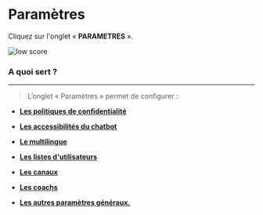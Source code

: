 # Paramètres

Cliquez sur l'onglet « **PARAMETRES** ».

<div class="image_center">
  <img :src="$withBase('/assets/img/fr/parametres/parametres1.png')" alt="low score">
</div>


### A quoi sert ?
---

>L’onglet « Paramètres » permet de configurer :

-   [**Les politiques de confidentialité**](/fr/articles/parametres/politiques_de_confidentialite.html#politiques-de-confidentialite)

-   [**Les accessibilités du chatbot**](/fr/articles/parametres/accessibilite_de_chatbot.html#accessibilite-du-chatbot) 

-   [**Le multilingue**](/fr/articles/parametres/multilingue.html#multilingue)

-   [**Les listes d'utilisateurs**](/fr/articles/parametres/liste_utilisateurs.html#listes-d-utilisateurs)

-   [**Les canaux**](/fr/articles/parametres/canaux.html#canaux)

-   [**Les coachs**](/fr/articles/parametres/coach.html#coachs)

-   [**Les autres paramètres généraux.**](/fr/articles/parametres/parametres.html#parametres)


